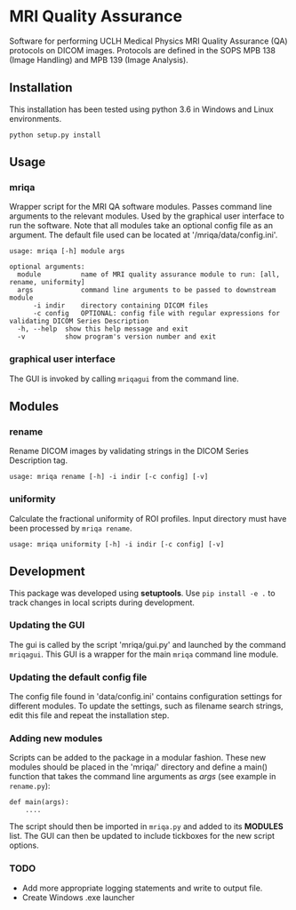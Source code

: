 # MRI Quality Assurance 

Software for performing UCLH Medical Physics MRI Quality Assurance (QA) protocols on DICOM images. Protocols are defined in the SOPS MPB 138 (Image Handling) and MPB 139 (Image Analysis).

## Installation
This installation has been tested using python 3.6 in Windows and Linux environments.
```
python setup.py install
```

## Usage

### mriqa
Wrapper script for the MRI QA software modules. Passes command line arguments to the relevant modules. Used by the graphical user interface to run the software. Note that all modules take an optional config file as an argument. The default file used can be located at '/mriqa/data/config.ini'.
```
usage: mriqa [-h] module args

optional arguments:
  module          name of MRI quality assurance module to run: [all, rename, uniformity]
  args            command line arguments to be passed to downstream module
      -i indir    directory containing DICOM files 
      -c config   OPTIONAL: config file with regular expressions for validating DICOM Series Description
  -h, --help  show this help message and exit
  -v          show program's version number and exit
```

### graphical user interface
The GUI is invoked by calling `mriqagui` from the command line.

## Modules

### rename
Rename DICOM images by validating strings in the DICOM Series Description tag.
```
usage: mriqa rename [-h] -i indir [-c config] [-v]
```

### uniformity
Calculate the fractional uniformity of ROI profiles. Input directory must have been processed by `mriqa rename`. 
```
usage: mriqa uniformity [-h] -i indir [-c config] [-v]
```

## Development
This package was developed using **setuptools**.  Use `pip install -e .` to track changes in local scripts during development.

### Updating the GUI
The gui is called by the script 'mriqa/gui.py' and launched by the command `mriqagui`. This GUI is a wrapper for the main `mriqa` command line module. 

### Updating the default config file
The config file found in 'data/config.ini' contains configuration settings for different modules. To update the settings, such as filename search strings, edit this file and repeat the installation step.

### Adding new modules
Scripts can be added to the package in a modular fashion. These new modules should be placed in the 'mriqa/' directory and define a main() function that takes the command line arguments as *args* (see example in `rename.py`):
```
def main(args):
    ....
```
The script should then be imported in `mriqa.py` and added to its **MODULES** list. The GUI can then be updated to include tickboxes for the new script options. 

### TODO
* Add more appropriate logging statements and write to output file.
* Create Windows .exe launcher

